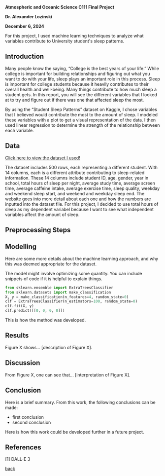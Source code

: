 **Atmospheric and Oceanic Science C111 Final Project** 

**Dr. Alexander Lozinski**

**December 6, 2024**

For this project, I used machine learning techniques to analyze what variables contribute to University student's sleep patterns.

## Introduction 

Many people know the saying, “College is the best years of your life.” While college is important for building relationships and figuring out what you want to do with your life, sleep plays an important role in this process. Sleep is important for college students because it heavily contributes to their overall health and well-being. Many things contribute to how much sleep a student gets. In this report, you will see the different variables that I looked at to try and figure out if there was one that affected sleep the most.

By using the “Student Sleep Patterns” dataset on Kaggle, I chose variables that I believed would contribute the most to the amount of sleep. I modeled these variables with a plot to get a visual representation of the data. I then used linear regression to determine the strength of the relationship between each variable. 



## Data
[Click here to view the dataset I used!](https://www.kaggle.com/datasets/arsalanjamal002/student-sleep-patterns/data)

The dataset includes 500 rows, each representing a different student. With 14 columns, each is a different attribute contributing to sleep-related information. These 14 columns include student ID, age, gender, year in school, total hours of sleep per night, average study time, average screen time, average caffeine intake, average exercise time, sleep quality, weekday and weekend sleep start, and weekend and weekday sleep end. The website goes into more detail about each one and how the numbers are inputted into the dataset file. For this project, I decided to use total hours of sleep as my dependent variabel because I want to see what independent variables affect the amount of sleep.



## Preprocessing Steps
## Modelling

Here are some more details about the machine learning approach, and why this was deemed appropriate for the dataset. 

The model might involve optimizing some quantity. You can include snippets of code if it is helpful to explain things.

```python
from sklearn.ensemble import ExtraTreesClassifier
from sklearn.datasets import make_classification
X, y = make_classification(n_features=4, random_state=0)
clf = ExtraTreesClassifier(n_estimators=100, random_state=0)
clf.fit(X, y)
clf.predict([[0, 0, 0, 0]])
```

This is how the method was developed.

## Results

Figure X shows... [description of Figure X].

## Discussion

From Figure X, one can see that... [interpretation of Figure X].

## Conclusion

Here is a brief summary. From this work, the following conclusions can be made:
* first conclusion
* second conclusion

Here is how this work could be developed further in a future project.

## References
[1] DALL-E 3

[back](./)


